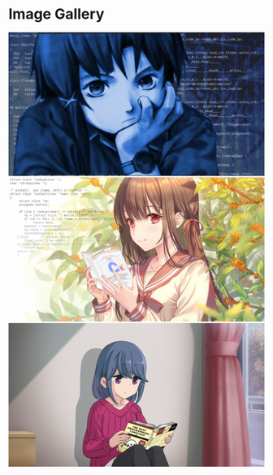 # Image Gallery

<img src="1748104514087625.png" alt=""/>
<img src="c-girl.png" alt=""/>
<img src="rust-girl.png" alt=""/>

